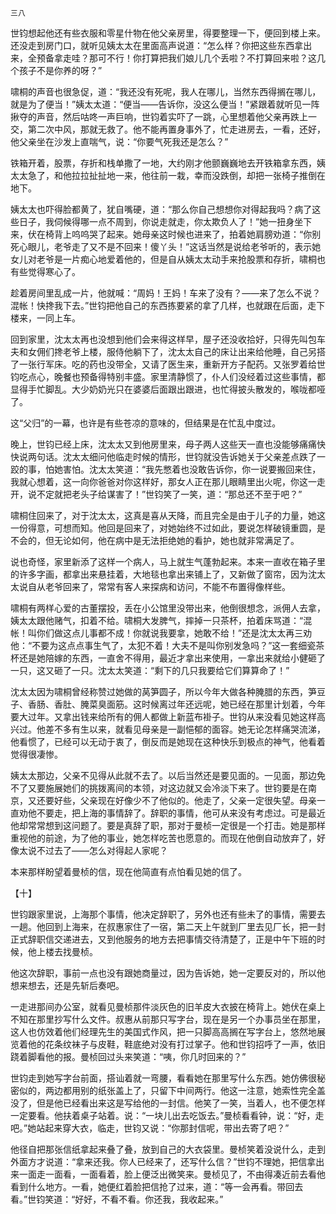     三八 

   世钧想起他还有些衣服和零星什物在他父亲房里，得要整理一下，便回到楼上来。还没走到房门口，就听见姨太太在里面高声说道：“怎么样？你把这些东西拿出来，全预备拿走哇？那可不行！你打算把我们娘儿几个丢啦？不打算回来啦？这几个孩子不是你养的呀？”

   啸桐的声音也很急促，道：“我还没有死呢，我人在哪儿，当然东西得搁在哪儿，就是为了便当！”姨太太道：“便当——告诉你，没这么便当！”紧跟着就听见一阵揪夺的声音，然后咕咚一声巨响，世钧着实吓了一跳，心里想着他父亲再跌上一交，第二次中风，那就无救了。他不能再置身事外了，忙走进房去，一看，还好，他父亲坐在沙发上直喘气，说：“你要气死我还是怎么？”

   铁箱开着，股票，存折和栈单撒了一地，大约刚才他颤巍巍地去开铁箱拿东西，姨太太急了，和他拉拉扯扯地一来，他往前一栽，幸而没跌倒，却把一张椅子推倒在地下。

   姨太太也吓得脸都黄了，犹自嘴硬，道：“那么你自己想想你对得起我吗？病了这些日子，我伺候得哪一点不周到，你说走就走，你太欺负人了！”她一扭身坐下来，伏在椅背上呜呜哭了起来。她母亲这时候也进来了，拍着她肩膀劝道：“你别死心眼儿，老爷走了又不是不回来！傻丫头！”这话当然是说给老爷听的，表示她女儿对老爷是一片痴心地爱着他的，但是自从姨太太动手来抢股票和存折，啸桐也有些觉得寒心了。

   趁着房间里乱成一片，他就喊：“周妈！王妈！车来了没有？——来了怎么不说？混帐！快搀我下去。”世钧把他自己的东西拣要紧的拿了几样，也就跟在后面，走下楼来，一同上车。

   回到家里，沈太太再也没想到他们会来得这样早，屋子还没收拾好，只得先叫包车夫和女佣们搀老爷上楼，服侍他躺下了，沈太太自己的床让出来给他睡，自己另搭了一张行军床。吃的药也没带全，又请了医生来，重新开方子配药。又张罗着给世钧吃点心，晚餐也预备得特别丰盛。家里清静惯了，仆人们没经着过这些事情，都显得手忙脚乱。大少奶奶光只在婆婆后面跟出跟进，也忙得披头散发的，喉咙都哑了。

   这“父归”的一幕，也许是有些苍凉的意味的，但结果是在忙乱中度过。

   晚上，世钧已经上床，沈太太又到他房里来，母子两人这些天一直也没能够痛痛快快说两句话。沈太太细问他临走时候的情形，世钧就没告诉她关于父亲差点跌了一跤的事，怕她害怕。沈太太笑道：“我先憋着也没敢告诉你，你一说要搬回来住，我就心想着，这一向你爸爸对你这样好，那女人正在那儿眼睛里出火呢，你这一走开，说不定就把老头子给谋害了！”世钧笑了一笑，道：“那总还不至于吧？”

   啸桐住回来了，对于沈太太，这真是喜从天降，而且完全是由于儿子的力量，她这一份得意，可想而知。他回是回来了，对她始终不过如此，要说怎样破镜重圆，是不会的，但无论如何，他在病中是无法拒绝她的看护，她也就非常满足了。

   说也奇怪，家里新添了这样一个病人，马上就生气蓬勃起来。本来一直收在箱子里的许多字画，都拿出来悬挂着，大地毯也拿出来铺上了，又新做了窗帘，因为沈太太说自从老爷回来了，常常有客人来探病和访问，不能不布置得像样些。

   啸桐有两样心爱的古董摆投，丢在小公馆里没带出来，他倒很想念，派佣人去拿，姨太太跟他赌气，扣着不给。啸桐大发脾气，摔掉一只茶杯，拍着床骂道：“混帐！叫你们做这点儿事都不成！你就说我要拿，她敢不给！”还是沈太太再三劝他：“不要为这点点事生气了，太犯不着！大夫不是叫你别发急吗？”这一套细瓷茶杯还是她陪嫁的东西，一直舍不得用，最近才拿出来使用，一拿出来就给小健砸了一只，这又砸了一只。沈太太笑道：“剩下的几只我要给它们算算命了！”

   沈太太因为啸桐曾经称赞过她做的莴笋圆子，所以今年大做各种腌腊的东西，笋豆子、香肠、香肚、腌菜臭面筋。这时候离过年还远呢，她已经在那里计划着，今年要大过年。又拿出钱来给所有的佣人都做上新蓝布褂子。世钧从来没看见她这样高兴过。他差不多有生以来，就看见母亲是一副悒郁的面容。她无论怎样痛哭流涕，他看惯了，已经可以无动于衷了，倒反而是她现在这种快乐到极点的神气，他看着觉得很凄惨。

   姨太太那边，父亲不见得从此就不去了。以后当然还是要见面的。一见面，那边免不了又要施展她们的挑拨离间的本领，对这边就又会冷淡下来了。世钧要是在南京，又还要好些，父亲现在好像少不了他似的。他走了，父亲一定很失望。母亲一直劝他不要走，把上海的事情辞了。辞职的事情，他可从来没有考虑过。可是最近他却常常想到这问题了。要是真辞了职，那对于曼桢一定很是一个打击。她是那样重视他的前途，为了他的事业，她怎样吃苦也愿意的。而现在他倒自动放弃了，好像太说不过去了——怎么对得起人家呢？

   本来那样盼望着曼桢的信，现在他简直有点怕看见她的信了。

   【十】

   世钧跟家里说，上海那个事情，他决定辞职了，另外也还有些未了的事情，需要去一趟。他回到上海来，在叔惠家住了一宿，第二天上午就到厂里去见厂长，把一封正式辞职信交递进去，又到他服务的地方去把事情交待清楚了，正是中午下班的时候，他上楼去找曼桢。

   他这次辞职，事前一点也没有跟她商量过，因为告诉她，她一定要反对的，所以他想来想去，还是先斩后奏吧。

   一走进那间办公室，就看见曼桢那件淡灰色的旧羊皮大衣披在椅背上。她伏在桌上不知在那里抄写什么文件。叔惠从前那只写字台，现在是另一个办事员坐在那里，这人也仿效着他们经理先生的美国式作风，把一只脚高高搁在写字台上，悠然地展览着他的花条纹袜子与皮鞋，鞋底绝对没有打过掌子。他和世钧招呼了一声，依旧跷着脚看他的报。曼桢回过头来笑道：“咦，你几时回来的？”

   世钧走到她写字台前面，搭讪着就一弯腰，看看她在那里写什么东西。她仿佛很秘密似的，两边都用别的纸张盖上了，只留下中间两行。他这一注意，她索性完全盖没了，但是他已经看出来这是写给他的一封信。他笑了一笑，当着人，也不便怎样一定要看。他扶着桌子站着。说：“一块儿出去吃饭去。”曼桢看看钟，说：“好，走吧。”她站起来穿大衣，临走，世钧又说：“你那封信呢，带出去寄了吧？”

   他径自把那张信纸拿起来叠了叠，放到自己的大衣袋里。曼桢笑着没说什么，走到外面方才说道：“拿来还我。你人已经来了，还写什么信？”世钧不理她，把信拿出来一面走一面看，一面看着，脸上便泛出微笑来。曼桢见了，不由得凑近前去看他看到什么地方。一看，她便红着脸把信抢了过来，道：“等一会再看。带回去看。”世钧笑道：“好好，不看不看。你还我，我收起来。”

